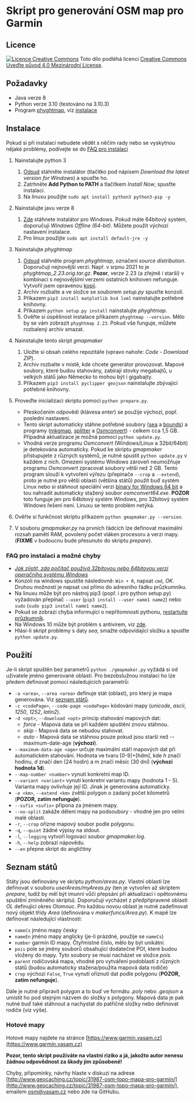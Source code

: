 # Skript pro generování OSM map pro Garmin

## Licence
[![Licence Creative Commons](https://i.creativecommons.org/l/by/4.0/88x31.png)](https://creativecommons.org/licenses/by/4.0/)
Toto dílo podléhá licenci [Creative Commons Uveďte původ 4.0 Mezinárodní License](https://creativecommons.org/licenses/by/4.0/).

## Požadavky
* Java verze 8
* Python verze 3.10 (testováno na 3.10.3)
* Program [phyghtmap](http://katze.tfiu.de/projects/phyghtmap/), viz [instalace](#Instalace)

## Instalace
Pokud si při instalaci nebudete vědět s něčím rady nebo se vyskytnou nějaké problémy, podívejte se do [FAQ pro instalaci](#faq-pro-instalaci)

1) Nainstalujte python 3
    1) [Odsud](https://www.python.org/downloads/) stáhněte instalátor (tlačítko pod nápisem *Download the latest version for Windows*) a spusťte ho.
    2) Zatrhněte **Add Python to PATH** a tlačítkem *Install Now*, spusťte instalaci.
    3) Na linuxu použijte `sudo apt install python3 python3-pip -y`

2) Nainstalujte javu verze 8
	1) [Zde](https://www.java.com/en/download/manual.jsp) stáhnete instalátor pro Windows. Pokud máte 64bitový systém, doporučuji *Windows Offline (64-bit)*. Můžete použít výchozí nastavení instalace.
	2) Pro linux použijte `sudo apt install default-jre -y`

3) Nainstalujte *phyghtmap*
	1) [Odsud](http://katze.tfiu.de/projects/phyghtmap/download.html) stáhněte program *phyghtmap*, označení *source distribution*. Doporučuji nejnovější verzi. Např. v srpnu 2021 to je *phyghtmap_2.23.orig.tar.gz*. **Pozor**, verze 2.23 (a zřejmě i starší) v kombinaci s nejnovějšími verzemi ostatních knihoven nefunguje. Vytvořil jsem opravenou [kopii](http://www.garmin.vasam.cz/downloads/phyghtmap-2.23_fixed.zip).
	2) Archiv rozbalte a ve složce se souborem *setup.py* spusťte konzoli.
	3) Příkazem `pip3 install matplotlib bs4 lxml` nainstalujte potřebné knihovny.
	4) Příkazem `python setup.py install` nainstalujte *phyghtmap*.
	5) Ověřte si úspěšnost instalace příkazem `phyghtmap --version`. Mělo by se vám zobrazit `phyghtmap 2.23`. Pokud vše funguje, můžete rozbalený archiv smazat.

4) Nainstalujte tento skript *gmapmaker*
	1) Uložte si obsah celého repozitáře (vpravo nahoře: *Code* - *Download ZIP*).
	2) Archiv rozbalte v místě, kde chcete generátor provozovat. Mapové soubory, které budou stahovány, zabírají stovky megabajtů, u velkých států jako Německo to mohou být i gigabajty.
	3) Příkazem `pip3 install pyclipper geojson` nainstalujte zbývající potřebné knihovny.

5) Proveďte inicializaci skriptu pomocí `python prepare.py`.
	* Přeskočením odpovědi (klávesa *enter*) se použije výchozí, popř. poslední nastavení.
	* Tento skript automaticky stáhne potřebné soubory ([sea](https://www.mkgmap.org.uk/download/mkgmap.html) a [bounds](https://www.mkgmap.org.uk/download/mkgmap.html)) a programy ([mkgmap](https://www.mkgmap.org.uk/download/mkgmap.html), [splitter](https://www.mkgmap.org.uk/download/splitter.html) a [Osmconvert](https://wiki.openstreetmap.org/wiki/Osmconvert#Binaries)) - celkem cca 1,5 GB. Případná aktualizace je možná pomocí `python update.py`.
	* Vhodná verze programu *Osmconvert* (Windows/Linux a 32bit/64bit) je detekována automaticky. Pokud ke skriptu *gmapmaker* přistupujete z různých systémů, je nutné spustit `python update.py` v každém z nich. Omezení systému Windows zároveň neumožňuje programu *Osmconvert* zpracovat soubory větší než 2 GB. Tento program slouží k vytvoření výřezu (přepínače `--crop` a `--extend`), proto je nutné pro větší oblasti (většina států) použít buď systém Linux nebo si stáhnout speciální verzi [binary for Windows 64 bit](https://wiki.openstreetmap.org/wiki/Osmconvert#Windows) a tou nahradit automaticky stažený soubor *osmconvert64.exe*. **POZOR** toto funguje jen pro 64bitový systém Windows, pro 32bitový systém Windows řešení není. Linuxu se tento problém netýká.

6) Ověřte si funkčnost skriptu příkazem `python gmapmaker.py --version`.

7) V souboru *gmapmaker.py* na prvních řádcích lze definovat maximální rozsah paměti RAM, povolený počet vláken procesoru a verzi mapy. (**FIXME** v budoucnu bude přesunuto do skriptu *prepare*).

### FAQ pro instalaci a možné chyby
* [*Jak zjistit, zda počítač používá 32bitovou nebo 64bitovou verzi operačního systému Windows*](https://support.microsoft.com/cs-cz/help/827218/how-to-determine-whether-a-computer-is-running-a-32-bit-version-or-64)
* Konzoli na windows spustíte následovně: `Win + R`, napsat `cmd`, *OK*. Druhou možností je napsat `cmd` přímo do adresního řádku průzkumníku.
* Na linuxu může být pro nástroj pip3 (popř. i pro python setup.py) vyžadován přepínač `--user` (`pip3 install --user name1 name2`) nebo `sudo` (`sudo pip3 install name1 name2`).
* Pokud se zobrazí chyba informující o nepřítomnosti pythonu, [restartujte průzkumník](https://wintip.cz/425-jak-restartovat-pruzkumnik-windows-proces-explorer-exe).
* Na Windows 10 může být problém s antivirem, viz [zde](https://github.com/VasaMM/OSM-Garmin-Maps-by-VasaM/issues/2#issuecomment-532711693).
* Hlásí-li skript problémy s daty *sea*, smažte odpovídající složku a spusťte `python update.py`.


## Použití
Je-li skript spuštěn bez parametrů `python ./gmapmaker.py` vyžádá si od uživatele jméno generované oblasti. Pro bezobslužnou instalaci ho lze předem definovat pomocí následujících parametrů:
* `-a <area>`, `--area <area>` definuje stát (oblast), pro který je mapa generována. Viz [seznam států](https://github.com/VasaMM/OSM-Garmin-Maps-by-VasaM/blob/dev/makerfuncs/states.py).
* `-c <codePage>`, `--code-page <codePage>` kódování mapy (*unicode*, *ascii*, *1250*, *1252*, *latin2*).
* `-d <opt>`, `--download <opt>` princip stahování mapových dat:
	* *force* - Mapová data se při každém spuštění znovu stáhnou.
	* *skip* - Mapová data se nebudou stahovat.
	* *auto* - Mapová data se stáhnou pouze pokud jsou starší než --maximum-date-age (**výchozí**).
* `--maximum-data-age <age>` určuje maximální stáří mapových dat při automatickém stahování. Hodnota ve tvaru [0-9]+[hdm], kde *h* značí hodinu, *d* značí den (24 hodin) a m značí měsíc (30 dní) (**výchozí hodnota 1d**).
* `--map-number <number>` vynutí konkretní map ID.
* `--variant <variant>` vynutí konkretní variantu mapy (hodnota 1 - 5). Varianta mapy ovlivňuje její ID. Jinak je generována automaticky.
* `-e <km>`, `--extend <km>` zvětší polygon o zadaný počet kilometrů (**POZOR, zatím nefunguje**).
* `--sufix <sufix>` přípona za jménem mapy.
* `--no-split` zakáže dělení mapy na podsoubory - vhodné jen pro velmi malé oblasti.
* `-r`, `--crop` ořízne mapový soubor podle polygonu.
* `-q`, `--quiet` žádné výpisy na stdout.
* `-l`, `--logging` vytvoří logovací soubor *gmapmaker.log*.
* `-h`, `--help` zobrazí nápovědu.
* `--en` přepne skript do angličtiny


## Seznam států
Státy jsou definovány ve skriptu *python/areas.py*. Vlastní oblasti lze definovat v souboru *userAreas/myAreas.py* (ten je vytvořen až skriptem *prepare*, tudíž by měl být imunní vůči přepsání při aktualizaci i opětovnému spuštění zmíněného skriptu). Doporučuji vycházet z předpřipravené oblasti *OL* definující okres Olomouc. Pro každou novou oblast je nutné zadefinovat nový objekt třídy *Area* (definována v *makerfuncs/Area.py*). K mapě lze definovat následující vlastnosti:
* `nameCs` jméno mapy česky
* `nameEn` jméno mapy anglicky (je-li prázdné, použije se `nameCs`)
* `number` garmin ID mapy. Čtyřmístné číslo, mělo by být unikátní.
* `pois` pole se jmény souborů obsahující dodatečné POI, které budou vloženy do mapy. Tyto soubory se musí nacházet ve složce *pois*.
* `parent` rodičovská mapa, vhodné pro vytváření podoblastí z různých států (budou automaticky stažena/použita mapová data rodiče)
* `crop` výchozí `False`, `True` vynutí oříznutí dat podle polygonu (**POZOR, zatím nefunguje**).

Dále je nutné připravit polygon a to buď ve formátu *.poly* nebo *.geojson* a umístit ho pod stejným názvem do složky s polygony. Mapová data je pak nutné buď také stáhnout a nachystat do patřičné složky nebo definovat rodiče (viz výše).


### Hotové mapy
Hotové mapy najdete na stránce [https://www.garmin.vasam.cz](https://www.garmin.vasam.cz)


**Pozor, tento skript používáte na vlastní riziko a já, jakožto autor nenesu žádnou odpovědnost za škody jim způsobené!**

Chyby, připomínky, návrhy hlaste v diskuzi na adrese [http://www.geocaching.cz/topic/31987-osm-topo-mapa-pro-garmin/](http://www.geocaching.cz/topic/31987-osm-topo-mapa-pro-garmin/), emailem [osm@vasam.cz](mailto:osm@vasam.cz) nebo zde na GitHubu.

